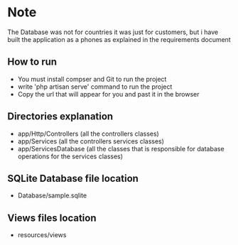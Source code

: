 # Note
The Database was not for countries it was just for customers, but i have built the application as a phones as explained in the requirements document

## How to run

- You must install compser and Git to run the project
- write 'php artisan serve' command to run the project
- Copy the url that will appear for you and past it in the browser


## Directories explanation

- app/Http/Controllers (all the controllers classes)
- app/Services (all the controllers services classes)
- app/ServicesDatabase (all the classes that is responsible for database operations for the services classes)

## SQLite Database file location

- Database/sample.sqlite

## Views files location

- resources/views